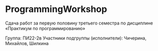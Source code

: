 # ProgrammingWorkshop
Сдача работ за первую половину третьего семестра по дисциплине «Практикум по программированию» 

Группа: ПИ22-2в
Участники подгруппы (исполнители): Чичерина, Михайлов, Шилкина
